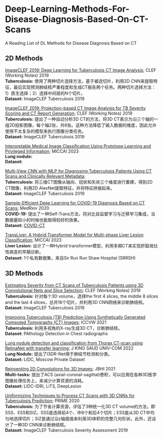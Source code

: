 # Deep-Learning-Methods-For-Disease-Diagnosis-Based-On-CT-Scans
A Reading List of DL Methods for Disease Diagnosis Based on CT

## 2D Methods
[ImageCLEF 2019: Deep Learning for Tuberculosis CT Image Analysis](https://ceur-ws.org/Vol-2380/paper_54.pdf); CLEF (Working Notes) 2019  
**Tuberculosis:** 使用了两种切片选择方法，基于被选切片，利用2D CNN来提取特征，最后实现预测肺结核严重程度和生成CT报告两个任务。两种切片选择方法：1）医生选择；2）选择中间层的N个切片。  
**Dataset:** ImageCLEF Tuberculosis 2019

[ImageCLEF 2019: Projection-based CT Image Analysis for TB Severity Scoring and CT Report Generation](https://ceur-ws.org/Vol-2380/paper_70.pdf); CLEF (Working Notes) 2019  
**Tuberculosis:** 提出了一种自动分析3D CT的方法，将3D CT表示为沿三个轴的一组2D投影图像，每个轴2张，共6张。这种方法降低了输入数据的维度，因此允许使用不太复杂的模型来执行图像分类任务。  
**Dataset:** ImageCLEF Tuberculosis 2019

[Interpretable Medical Image Classification Using Prototype Learning and Privileged Information](https://link.springer.com/chapter/10.1007/978-3-031-43895-0_41); MICCAI 2023  
**Lung nodule:**   
**Dataset:**  

[Multi-View CNN with MLP for Diagnosing Tuberculosis  Patients Using CT Scans and Clinically Relevant  Metadata](https://www.researchgate.net/profile/U-Cevik/publication/334654878_Multi-View_CNN_with_MLP_for_Diagnosing_Tuberculosis_Patients_Using_CT_Scans_and_Clinically_Relevant_Metadata/links/5d387e58299bf1995b47dc1a/Multi-View-CNN-with-MLP-for-Diagnosing-Tuberculosis-Patients-Using-CT-Scans-and-Clinically-Relevant-Metadata.pdf);  
**Tuberculosis:**   将三维CT图像从轴向、冠状和矢状三个维度进行重建，得到2D CT图像，利用2D AlexNet提取特征，并将特征拼接起来。  
**Dataset:** ImageCLEF Tuberculosis 2019

[Sample-Efficient Deep Learning for COVID-19 Diagnosis Based on CT Scans](https://www.medrxiv.org/content/10.1101/2020.04.13.20063941v1.full.pdf); MedRxiv 2020  
**COVID-19:** 提出了一种Self-Trans方法，将对比自监督学习与迁移学习集成，当数据量较小的时候也能取得较好的效果。  
**Dataset:** [COVID-CT](https://github.com/UCSD-AI4H/COVID-CT)

[TransLiver: A Hybrid Transformer Model for Multi-phase Liver Lesion Classification](https://link.springer.com/chapter/10.1007/978-3-031-43895-0_31); MICCAI 2023  
**Liver Lesion:** 设计了一种Hybrid transformer模型，利用多期CT来实现肝脏局灶性病变的早期诊断。  
**Dataset:** 1个私有数据集，来自Sir Run Run Shaw Hospital (SRRSH)


## 3D Methods
[Estimating Severity from CT Scans of Tuberculosis Patients using 3D Convolutional Nets and Slice Selection](https://www.researchgate.net/profile/Hasib-Zunair/publication/334680379_Estimating_Severity_from_CT_Scans_of_Tuberculosis_Patients_using_3D_Convolutional_Nets_and_Slice_Selection/links/5e585b99a6fdccbeba079f36/Estimating-Severity-from-CT-Scans-of-Tuberculosis-Patients-using-3D-Convolutional-Nets-and-Slice-Selection.pdf); CLEF (Working Notes) 2019  
**Tuberculosis:** 针对每个3D volume，选择the first 4 slices, the middle 8 silces and the last 4 silces，总共16个切片，并利用3D CNN网络来诊断肺结核。  
**Dataset:** ImageCLEF Tuberculosis 2019

[Improving Tuberculosis (TB) Prediction Using Synthetically Generated Computed Tomography (CT) Images](https://openaccess.thecvf.com/content/ICCV2021W/CVAMD/papers/Lewis_Improving_Tuberculosis_TB_Prediction_Using_Synthetically_Generated_Computed_Tomography_CT_ICCVW_2021_paper.pdf); ICCVW 2021  
**Tuberculosis:** 利用多视角的X-ray生成3D CT，诊断肺结核。  
**Dataset:** PAthology Detection in Chest radiographs

[Lung nodule detection and classification from Thorax CT-scan using RetinaNet with transfer learning](https://www.sciencedirect.com/science/article/pii/S1319157820303335); J KING SAUD UNIV-COM 2022  
**Lung Nodule:** 提出了I3DR-Net用于肺结节检测和分类。  
**Dataset:** LIDC, Moscow Private Dataset

[Reinventing 2D Convolutions for 3D Images](https://ieeexplore.ieee.org/abstract/document/9314699); JBHI 2021  
**Multi-tasks:** 提出了ACS (axial-coronal-sagittal)卷积，可以应用在各种3D医学图像处理任务上，来减少计算资源的消耗。  
**Dataset:** LIDC-IDRI, LiTS, DeepLesion

[Uniformizing Techniques to Process CT Scans with 3D CNNs for Tuberculosis Prediction](https://link.springer.com/chapter/10.1007/978-3-030-59354-4_15); PRIME 2020  
**Tuberculosis:** 为了节省计算资源，评估了3种统一化3D CT volume的方法，即SSS、ESS和SIZ。SSS是选择前4个、中8个和后4个切片；ESS是从3D CT中均匀地选择切片；SIZ是通过沿z轴插值来利用3D体积的完整几何形状。此外，还设计了一种3D CNN来诊断肺结核。  
**Dataset:** ImageCLEF Tuberculosis Severity Assessment 2019
